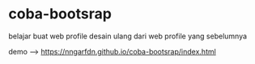 # coba-bootsrap

belajar buat web profile
desain ulang dari web profile yang sebelumnya 

demo --> https://nngarfdn.github.io/coba-bootsrap/index.html
